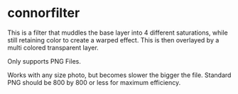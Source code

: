 # connorfilter
This is a filter that muddles the base layer into 4 different saturations, while still retaining color to create a warped effect.  This is then overlayed by a multi colored transparent layer.

Only supports PNG Files.

Works with any size photo, but becomes slower the bigger the file.  Standard PNG should be 800 by 800 or less for maximum efficiency.

